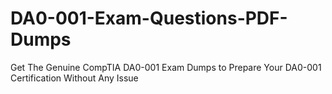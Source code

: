 # DA0-001-Exam-Questions-PDF-Dumps
Get The Genuine CompTIA DA0-001 Exam Dumps to Prepare Your DA0-001 Certification Without Any Issue

